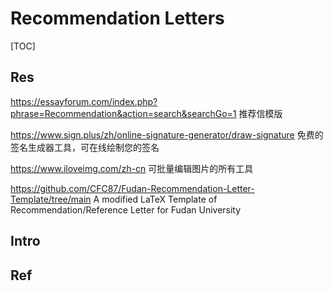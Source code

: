 # Recommendation Letters

[TOC]



## Res
https://essayforum.com/index.php?phrase=Recommendation&action=search&searchGo=1
推荐信模版

https://www.sign.plus/zh/online-signature-generator/draw-signature
免费的签名生成器工具，可在线绘制您的签名

https://www.iloveimg.com/zh-cn
可批量编辑图片的所有工具

https://github.com/CFC87/Fudan-Recommendation-Letter-Template/tree/main
A modified LaTeX Template of Recommendation/Reference Letter for Fudan University



## Intro


## Ref
[Sample Graduate School Recommendation Letters]: https://www.e-education.psu.edu/writingrecommendationlettersonline/node/154

[Writing Strong Letters of Recommendation | The University of British Columbia]: https://www.grad.ubc.ca/sites/default/files/doc/page/faculty_writing_strong_letters_of_recommendation.pdf

[Guide to Writing Letters of Recommendation for Law School | Harvard University]:  https://www.bu.edu/prelaw/files/2015/06/Letters-of-Recommendation.pdf

[Annotated Sample Letter of Recommendation | Purdue University]: https://owl.purdue.edu/owl/resources/writing_letters_of_recommendation_for_students/annotated_sample_letter_of_recommendation.html

[Sample letter of recommendation | UCB]: https://gsi.berkeley.edu/media/sample-recommendation-letter.pdf